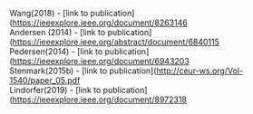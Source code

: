 Wang(2018) - [link to publication](https://ieeexplore.ieee.org/document/8263146<br />
Andersen (2014) - [link to publication](https://ieeexplore.ieee.org/abstract/document/6840115<br />
Pedersen(2014) - [link to publication](https://ieeexplore.ieee.org/document/6943203<br />
Stenmark(2015b) - [link to publication](http://ceur-ws.org/Vol-1540/paper_05.pdf<br />
Lindorfer(2019) - [link to publication](https://ieeexplore.ieee.org/document/8972318<br />
